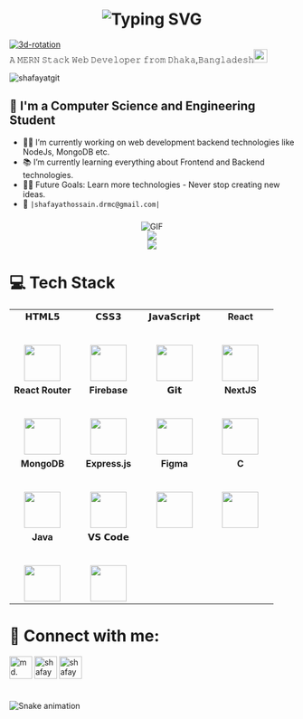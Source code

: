 
  <h1 align="center">
  <img src="https://readme-typing-svg.herokuapp.com?font=Fira+Code&size=28&duration=4000&pause=1000&color=F76C6C&width=900&lines=AssalamuAlaikum+👋+I'm+Md.+Shafayat+Hossain+Patowary;MERN+Stack+Developer+from+Dhaka,+Bangladesh;React+%7C+Node+%7C+Express+%7C+MongoDB;Always+learning+%7C+Open+to+Work" alt="Typing SVG" />
</h1>
 <a href="https://fontmeme.com/3d-rotation/">

 <img src="https://fontmeme.com/permalink/250624/06c04b3338b205b335c1220f66fafb1c.png" alt="3d-rotation" border="0"></a><br> 𝙰 𝙼𝙴𝚁𝙽 𝚂𝚝𝚊𝚌𝚔 𝚆𝚎𝚋 𝙳𝚎𝚟𝚎𝚕𝚘𝚙𝚎𝚛 𝚏𝚛𝚘𝚖 𝙳𝚑𝚊𝚔𝚊,𝙱𝚊𝚗𝚐𝚕𝚊𝚍𝚎𝚜𝚑<img src="https://github.com/TheDudeThatCode/TheDudeThatCode/blob/master/Assets/Earth.gif" width="24px"></h2>

<p align="left"> <img src="https://komarev.com/ghpvc/?username=shafayatgit&label=Profile%20views&color=0e75b6&style=flat" alt="shafayatgit" /> </p>


## 🔆 I'm a Computer Science and Engineering Student  

- 👨‍💻 I’m currently working on web development backend technologies like NodeJs, MongoDB etc.
- 📚 I’m currently learning everything about Frontend and Backend technologies.
- 💪🏼 Future Goals: Learn more technologies - Never stop creating new ideas.
- 📧 `|shafayathossain.drmc@gmail.com|`
 

 ###

<div  >
<div align="center">
<img align="center" alt="GIF" src="https://i.pinimg.com/originals/e4/26/70/e426702edf874b181aced1e2fa5c6cde.gif" /><br>
 <img align="center" src="https://github-readme-stats.vercel.app/api?username=shafayatGit&show_icons=true&theme=radical&title_color=8E2DE2&text_color=fff&icon_color=8E2DE2"><br>
 <img align="center" src="https://nirzak-streak-stats.vercel.app/?user=shafayatGit&theme=jolly&hide_border=false"><br>
 <div >
</div>
</div>



  
</div>

###







###

<h1>💻 Tech Stack</h1>

<table  align="center">
  <tbody>
    <tr valign="top">
      <td width="25%" align="center">
        <span>𝗛𝗧𝗠𝗟𝟱</span><br><br><br>
        <img height="64px" src="https://cdn.svgporn.com/logos/html-5.svg">
      </td>
      <td width="25%" align="center">
        <span>𝗖𝗦𝗦𝟯</span><br><br><br>
        <img height="64px" src="https://cdn.svgporn.com/logos/css-3.svg">
      </td>
      <td width="25%" align="center">
        <span>𝗝𝗮𝘃𝗮𝗦𝗰𝗿𝗶𝗽𝘁</span><br><br><br>
        <img height="64px" src="https://cdn.svgporn.com/logos/javascript.svg">
      </td>
      <td width="25%" align="center">
        <span><strong>React</strong>
        </span><br><br><br>
        <img height="64px" src="https://cdn4.iconfinder.com/data/icons/logos-3/600/React.js_logo-512.png">
      </td>
    </tr>
    <tr valign="top">
      <td width="25%" align="center">
        <span><strong>React Router</strong>
        </span><br><br><br>
        <img height="64px" src="https://cdn.jsdelivr.net/gh/devicons/devicon@latest/icons/reactrouter/reactrouter-original.svg">
      </td>
      <td width="25%" align="center">
        <span><strong>Firebase</strong>
        </span><br><br><br>
        <img height="64px" src="https://cdn.jsdelivr.net/gh/devicons/devicon@latest/icons/firebase/firebase-original.svg">
      </td>
      <td width="25%" align="center">
        <span>𝗚𝗶𝘁</span><br><br><br>
        <img height="64px" src="https://cdn.svgporn.com/logos/git-icon.svg">
      </td>
      <td width="25%" align="center">
        <span><strong>NextJS</strong></span><br><br><br>
        <img height="64px" src="https://cdn.jsdelivr.net/gh/devicons/devicon@latest/icons/nextjs/nextjs-original.svg">
      </td>
       </tr>
    <tr valign="top">
      <td width="25%" align="center">
        <span><strong>MongoDB</strong></span><br><br><br>
        <img height="64px" src="https://cdn.jsdelivr.net/gh/devicons/devicon@latest/icons/mongodb/mongodb-original-wordmark.svg">
      </td>
      <td width="25%" align="center">
        <span><strong>Express.js</strong></span><br><br><br>
        <img height="64px" src="https://cdn.jsdelivr.net/gh/devicons/devicon@latest/icons/express/express-original.svg">
      </td>
      <td width="25%" align="center">
        <span><strong>Figma</strong></span><br><br><br>
        <img height="64px" src="https://cdn.jsdelivr.net/gh/devicons/devicon@latest/icons/figma/figma-original.svg">
      </td>
      <td width="25%" align="center">
        <span><strong>C</strong></span><br><br><br>
        <img height="64px" src="https://upload.wikimedia.org/wikipedia/commons/thumb/3/35/The_C_Programming_Language_logo.svg/564px-The_C_Programming_Language_logo.svg.png">
      </td>
    </tr>
   <tr>
    <td width="25%" align="center">
        <span><strong>Java</strong></span><br><br><br>
        <img height="64px" src="https://cdn.jsdelivr.net/gh/devicons/devicon@latest/icons/java/java-original.svg">
      </td>
     <td width="25%" align="center">
        <span>𝗩𝗦 𝗖𝗼𝗱𝗲</span><br><br><br>
        <img height="64px" src="https://cdn.svgporn.com/logos/visual-studio-code.svg">
      </td>
     
   </tr>
  </tbody>
</table>



###

<h1 align="left">🔌 Connect with me:</h1>
<p align="left">
<a href="https://www.linkedin.com/in/shafayat-hossain-patowary/" target="blank"><img align="center" src="https://raw.githubusercontent.com/rahuldkjain/github-profile-readme-generator/master/src/images/icons/Social/linked-in-alt.svg" alt="md. shafayat hossain" height="40" width="40" /></a>
<a href="https://www.facebook.com/share/1GJpj5vBip/?mibextid=wwXIfr" target="blank"><img align="center" src="https://raw.githubusercontent.com/rahuldkjain/github-profile-readme-generator/master/src/images/icons/Social/facebook.svg" alt="shafayat hossain" height="40" width="40" /></a>
<a href="https://wa.me/+8801635873987" target="blank"><img align="center" src="https://raw.githubusercontent.com/rahuldkjain/github-profile-readme-generator/master/src/images/icons/Social/whatsapp.svg" alt="shafayat hossain" height="40" width="40" /></a>
</p>

###

<br clear="both">

<img src="https://raw.github.com/shafayatGit/shafayatGit/output/snake.svg" alt="Snake animation" />

###
